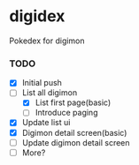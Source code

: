 # digidex

Pokedex for digimon

### TODO

- [x] Initial push
- [ ] List all digimon
    - [x] List first page(basic)
    - [ ] Introduce paging
- [x] Update list ui
- [x] Digimon detail screen(basic)
- [ ] Update digimon detail screen
- [ ] More?
